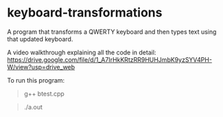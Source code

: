 # keyboard-transformations
A program that transforms a QWERTY keyboard and then types text using that updated keyboard.

A video walkthrough explaining all the code in detail: https://drive.google.com/file/d/1_A7IrHkKRtzRR9HUHJmbK9yzSYV4PH-W/view?usp=drive_web

To run this program:
> g++ btest.cpp

> ./a.out

